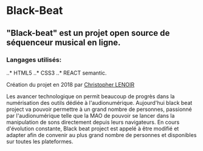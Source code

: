 # Black-Beat

## "Black-beat" est un projet open source de séquenceur musical en ligne.

### Langages utilisés:
..* HTML5
..* CSS3
..* REACT semantic.

Création du projet en 2018 par [Christopher LENOIR](https://github.com/xLeDocteurx/MVC-Zend/commits?author=xLeDocteurx)

Les avancer technologique on permit beaucoup de progrès dans la numérisation des outils dédiée à l'audionumérique.
Aujourd'hui black beat project va pouvoir permettre à un grand nombre de personnes, passionné par l'audionumérique telle que la MAO de pouvoir se lancer dans la manipulation de sons directement depuis leurs navigateurs.
En cours d'évolution constante, Black beat project est appelé à être modifié et adapter afin de convenir au plus grand nombre de personnes et disponibles sur toutes les plateformes. 
